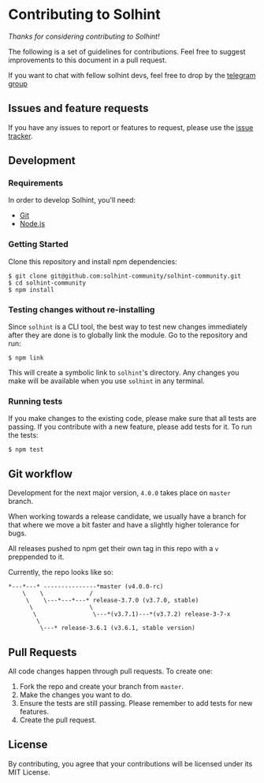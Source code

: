 Contributing to Solhint
=======================

_Thanks for considering contributing to Solhint!_

The following is a set of guidelines for contributions. Feel free to suggest
improvements to this document in a pull request.

If you want to chat with fellow solhint devs, feel free to drop by the [telegram group](https://t.me/+9TPjopBMry02MmQx)

Issues and feature requests
---------------------------

If you have any issues to report or features to request, please use the
[issue tracker](https://github.com/solhint-community/solhint-community/issues).

Development
-----------

### Requirements

In order to develop Solhint, you'll need:

- [Git](https://git-scm.com/)
- [Node.js](https://nodejs.org/)

### Getting Started

Clone this repository and install npm dependencies:

    $ git clone git@github.com:solhint-community/solhint-community.git
    $ cd solhint-community
    $ npm install

### Testing changes without re-installing

Since `solhint` is a CLI tool, the best way to test new changes immediately
after they are done is to globally link the module. Go to the repository and
run:

    $ npm link

This will create a symbolic link to `solhint`'s directory. Any changes you make
will be available when you use `solhint` in any terminal.

### Running tests

If you make changes to the existing code, please make sure that all tests are
passing. If you contribute with a new feature, please add tests for it. To run the tests:

    $ npm test

Git workflow
------------
Development for the next major version, `4.0.0` takes place on `master`
branch.

When working towards a release candidate, we usually have a
branch for that where we move a bit faster and have a slightly higher tolerance
for bugs.

All releases pushed to npm get their own tag in this repo with a `v` preppended
to it.

Currently, the repo looks like so:

```
*---*---* ---------------*master (v4.0.0-rc)
    \    \             /
     \    \---*---*---* release-3.7.0 (v3.7.0, stable)
      \                \
       \                \---*(v3.7.1)---*(v3.7.2) release-3-7-x
        \
         \---* release-3.6.1 (v3.6.1, stable version)
```

Pull Requests
-------------

All code changes happen through pull requests. To create one:

1. Fork the repo and create your branch from `master`.
2. Make the changes you want to do.
3. Ensure the tests are still passing. Please remember to add tests for new features.
4. Create the pull request.


License
-------

By contributing, you agree that your contributions will be licensed under its MIT License.
